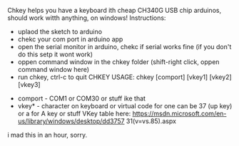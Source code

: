Chkey helps you have a keyboard ith cheap CH340G USB chip arduinos, should work witth anything, on windows!
Instructions:
- uplaod the sketch to arduino
- chekc your com port in arduino app
- open the serial monitor in arduino, chekc if serial works fine (if you don't do this setp it wont work)
- oppen command window in the chkey folder (shift-right click, oppen command window here)
- run chkey, ctrl-c to quit
CHKEY USAGE: chkey [comport] [vkey1] [vkey2] [vkey3]
* comport - COM1 or COM30 or stuff ike that
* vkey* - character on keyboard or virtual code for one can be 37 (up key) or a for A key or stuff
VKey table here: https://msdn.microsoft.com/en-us/library/windows/desktop/dd3757
31(v=vs.85).aspx

i mad this in an hour, sorry.